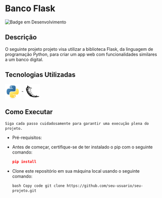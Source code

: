 # Banco Flask
![Badge em Desenvolvimento](http://img.shields.io/static/v1?label=STATUS&message=EM%20DESENVOLVIMENTO&color=dark&style=for-the-badge)

## Descrição
O seguinte projeto projeto visa utilizar a biblioteca Flask, da linguagem de programação Python, para criar um app web com funcionalidades similares a um banco digital.

## Tecnologias Utilizadas
<img align="center" alt="Matheusxr77-Python" height="50" width="50" src="https://raw.githubusercontent.com/devicons/devicon/master/icons/python/python-original.svg" /> -
<img align="center" alt="Matheusxr77-Flask" height="50" width="50" src="https://raw.githubusercontent.com/devicons/devicon/master/icons/flask/flask-original.svg" />

## Como Executar
    Siga cada passo cuidadosamente para garantir uma execução plena do projeto.

+ Pré-requisitos: 
- Antes de começar, certifique-se de ter instalado o pip com o seguinte comando:
    ```json
    pip install
    ```

- Clone este repositório em sua máquina local usando o seguinte comando:
    ```
    bash Copy code git clone https://github.com/seu-usuario/seu-projeto.git
    ```
